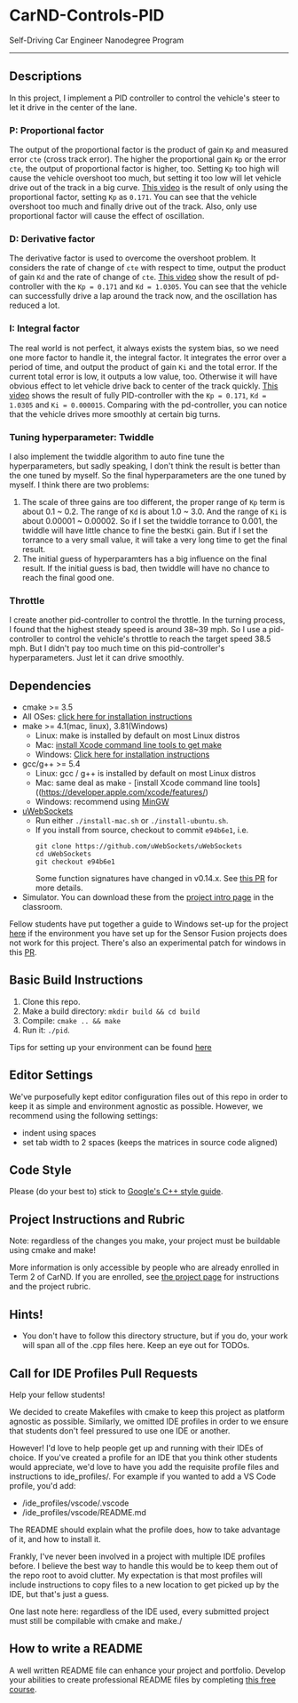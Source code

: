 # CarND-Controls-PID
Self-Driving Car Engineer Nanodegree Program

---

## Descriptions

In this project, I implement a PID controller to control the vehicle's steer to let it drive in the center of the lane.

### P: Proportional factor

The output of the proportional factor is the product of gain `Kp` and measured error `cte` (cross track error). The higher the proportional gain `Kp` or the error `cte`, the output of proportional factor is higher, too. Setting `Kp` too high will cause the vehicle overshoot too much, but setting it too low will let vehicle drive out of the track in a big curve. [This video](https://youtu.be/PAan8YH93cE) is the result of only using the proportional factor, setting `Kp` as `0.171`. You can see that the vehicle overshoot too much and finally drive out of the track. Also, only use proportional factor will cause the effect of oscillation.

### D: Derivative factor

The derivative factor is used to overcome the overshoot problem. It considers the rate of change of `cte` with respect to time, output the product of gain `Kd` and the rate of change of `cte`. [This video]( https://youtu.be/wfIoij7OXaw) show the result of pd-controller with the `Kp = 0.171` and `Kd = 1.0305`. You can see that the vehicle can successfully drive a lap around the track now, and the oscillation has reduced a lot.

### I: Integral factor

The real world is not perfect, it always exists the system bias, so we need one more factor to handle it, the integral factor. It integrates the error over a period of time, and output the product of gain `Ki` and the total error. If the current total error is low, it outputs a low value, too. Otherwise it will have obvious effect to let vehicle drive back to center of the track quickly. [This video]( https://youtu.be/bR08o61I8nc) shows the result of fully PID-controller with the `Kp = 0.171`, `Kd = 1.0305` and `Ki = 0.000015`. Comparing with the pd-controller, you can notice that the vehicle drives more smoothly at certain big turns.

### Tuning hyperparameter: Twiddle

I also implement the twiddle algorithm to auto fine tune the hyperparameters, but sadly speaking, I don't think the result is better than the one tuned by myself. So the final hyperparameters are the one tuned by myself. I think there are two problems:<p>
1. The scale of three gains are too different, the proper range of `Kp` term is about 0.1 ~ 0.2. The range of `Kd` is about 1.0 ~ 3.0. And the range of `Ki` is about 0.00001 ~ 0.00002. So if I set the twiddle torrance to 0.001, the twiddle will have little chance to fine the best`Ki` gain. But if I set the torrance to a very small value, it will take a very long time to get the final result.
2. The initial guess of hyperparamters has a big influence on the final result. If the initial guess is bad, then twiddle will have no chance to reach the final good one.

### Throttle

I create another pid-controller to control the throttle. In the turning process, I found that the highest steady speed is around 38~39 mph. So I use a pid-controller to control the vehicle's throttle to reach the target speed 38.5 mph. But I didn't pay too much time on this pid-controller's hyperparameters. Just let it can drive  smoothly.


## Dependencies

* cmake >= 3.5
 * All OSes: [click here for installation instructions](https://cmake.org/install/)
* make >= 4.1(mac, linux), 3.81(Windows)
  * Linux: make is installed by default on most Linux distros
  * Mac: [install Xcode command line tools to get make](https://developer.apple.com/xcode/features/)
  * Windows: [Click here for installation instructions](http://gnuwin32.sourceforge.net/packages/make.htm)
* gcc/g++ >= 5.4
  * Linux: gcc / g++ is installed by default on most Linux distros
  * Mac: same deal as make - [install Xcode command line tools]((https://developer.apple.com/xcode/features/)
  * Windows: recommend using [MinGW](http://www.mingw.org/)
* [uWebSockets](https://github.com/uWebSockets/uWebSockets)
  * Run either `./install-mac.sh` or `./install-ubuntu.sh`.
  * If you install from source, checkout to commit `e94b6e1`, i.e.
    ```
    git clone https://github.com/uWebSockets/uWebSockets 
    cd uWebSockets
    git checkout e94b6e1
    ```
    Some function signatures have changed in v0.14.x. See [this PR](https://github.com/udacity/CarND-MPC-Project/pull/3) for more details.
* Simulator. You can download these from the [project intro page](https://github.com/udacity/self-driving-car-sim/releases) in the classroom.

Fellow students have put together a guide to Windows set-up for the project [here](https://s3-us-west-1.amazonaws.com/udacity-selfdrivingcar/files/Kidnapped_Vehicle_Windows_Setup.pdf) if the environment you have set up for the Sensor Fusion projects does not work for this project. There's also an experimental patch for windows in this [PR](https://github.com/udacity/CarND-PID-Control-Project/pull/3).

## Basic Build Instructions

1. Clone this repo.
2. Make a build directory: `mkdir build && cd build`
3. Compile: `cmake .. && make`
4. Run it: `./pid`. 

Tips for setting up your environment can be found [here](https://classroom.udacity.com/nanodegrees/nd013/parts/40f38239-66b6-46ec-ae68-03afd8a601c8/modules/0949fca6-b379-42af-a919-ee50aa304e6a/lessons/f758c44c-5e40-4e01-93b5-1a82aa4e044f/concepts/23d376c7-0195-4276-bdf0-e02f1f3c665d)

## Editor Settings

We've purposefully kept editor configuration files out of this repo in order to
keep it as simple and environment agnostic as possible. However, we recommend
using the following settings:

* indent using spaces
* set tab width to 2 spaces (keeps the matrices in source code aligned)

## Code Style

Please (do your best to) stick to [Google's C++ style guide](https://google.github.io/styleguide/cppguide.html).

## Project Instructions and Rubric

Note: regardless of the changes you make, your project must be buildable using
cmake and make!

More information is only accessible by people who are already enrolled in Term 2
of CarND. If you are enrolled, see [the project page](https://classroom.udacity.com/nanodegrees/nd013/parts/40f38239-66b6-46ec-ae68-03afd8a601c8/modules/f1820894-8322-4bb3-81aa-b26b3c6dcbaf/lessons/e8235395-22dd-4b87-88e0-d108c5e5bbf4/concepts/6a4d8d42-6a04-4aa6-b284-1697c0fd6562)
for instructions and the project rubric.

## Hints!

* You don't have to follow this directory structure, but if you do, your work
  will span all of the .cpp files here. Keep an eye out for TODOs.

## Call for IDE Profiles Pull Requests

Help your fellow students!

We decided to create Makefiles with cmake to keep this project as platform
agnostic as possible. Similarly, we omitted IDE profiles in order to we ensure
that students don't feel pressured to use one IDE or another.

However! I'd love to help people get up and running with their IDEs of choice.
If you've created a profile for an IDE that you think other students would
appreciate, we'd love to have you add the requisite profile files and
instructions to ide_profiles/. For example if you wanted to add a VS Code
profile, you'd add:

* /ide_profiles/vscode/.vscode
* /ide_profiles/vscode/README.md

The README should explain what the profile does, how to take advantage of it,
and how to install it.

Frankly, I've never been involved in a project with multiple IDE profiles
before. I believe the best way to handle this would be to keep them out of the
repo root to avoid clutter. My expectation is that most profiles will include
instructions to copy files to a new location to get picked up by the IDE, but
that's just a guess.

One last note here: regardless of the IDE used, every submitted project must
still be compilable with cmake and make./

## How to write a README
A well written README file can enhance your project and portfolio.  Develop your abilities to create professional README files by completing [this free course](https://www.udacity.com/course/writing-readmes--ud777).


